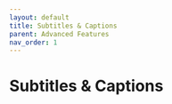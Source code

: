 ```yaml
---
layout: default
title: Subtitles & Captions
parent: Advanced Features
nav_order: 1
---
```


# Subtitles & Captions
